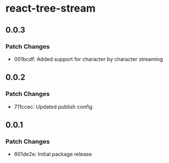 # react-tree-stream

## 0.0.3

### Patch Changes

- 001bcdf: Added support for character by character streaming

## 0.0.2

### Patch Changes

- 711ccec: Updated publish config

## 0.0.1

### Patch Changes

- 801de2e: Initial package release
